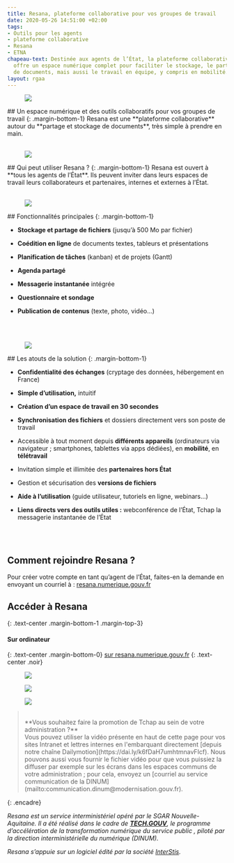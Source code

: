 ```yaml
---
title: Resana, plateforme collaborative pour vos groupes de travail
date: 2020-05-26 14:51:00 +02:00
tags:
- Outils pour les agents
- plateforme collaborative
- Resana
- ETNA
chapeau-text: Destinée aux agents de l’État, la plateforme collaborative Resana leur
  offre un espace numérique complet pour faciliter le stockage, le partage et la coédition
  de documents, mais aussi le travail en équipe, y compris en mobilité.
layout: rgaa
---
```


<figure class='image-left' style='width: 6%;'><img src="/uploads/chat.png"/></figure>## Un espace numérique et des outils collaboratifs pour vos groupes de travail
{: .margin-bottom-1}
Resana est une **plateforme collaborative** autour du **partage et stockage de documents**, très simple à prendre en main.
<br>
<br>

<figure class='image-left' style='width: 6%;'>
<img src="/uploads/group-bleu.png"/>
</figure>## Qui peut utiliser Resana ?
{: .margin-bottom-1}
Resana est ouvert à **tous les agents de l’État**. Ils peuvent inviter dans leurs espaces de travail leurs collaborateurs et partenaires, internes et externes à l’État.
<br>
<br>

<figure class='image-left' style='width: 6%;'>
<img src="/uploads/picto-intervention.png"/>
</figure>## Fonctionnalités principales
{: .margin-bottom-1}

* **Stockage et partage de fichiers** (jusqu’à 500 Mo par fichier)

* **Coédition en ligne** de documents textes, tableurs et présentations

* **Planification de tâches** (kanban) et de projets (Gantt)

* **Agenda partagé**

* **Messagerie instantanée** intégrée

* **Questionnaire et sondage**

* **Publication de contenus** (texte, photo, vidéo...)
<br>
<br>

<figure class='image-left' style='width: 6%;'>
<img src="/uploads/shield-bleu.png"/>
</figure>## Les atouts de la solution
{: .margin-bottom-1}

* **Confidentialité des échanges** (cryptage des données, hébergement en France)

* **Simple d’utilisation,** intuitif

* **Création d’un espace de travail en 30 secondes**

* **Synchronisation des fichiers** et dossiers directement vers son poste de travail

* Accessible à tout moment depuis **différents appareils** (ordinateurs via navigateur ; smartphones, tablettes via apps dédiées), en **mobilité**, en **télétravail**

* Invitation simple et illimitée des **partenaires hors État**

* Gestion et sécurisation des **versions de fichiers**

* **Aide à l’utilisation** (guide utilisateur, tutoriels en ligne, webinars…)

* **Liens directs vers des outils utiles :** webconférence de l’État, Tchap la messagerie instantanée de l’État
<br>
<br>

## Comment rejoindre Resana ?

Pour créer votre compte en tant qu’agent de l’État, faites-en la demande en envoyant un courriel à : <a href="mailto:resana.numerique.gouv.fr?subject=Demande de création de compte sur RESANA&amp;body=Bonjour, je souhaite rejoindre la plateforme collaborative RESANA dans le cadre de XXXX">resana.numerique.gouv.fr</a>

## Accéder à Resana
{: .text-center .margin-bottom-1 .margin-top-3}

#### Sur ordinateur
{: .text-center .margin-bottom-0}
[sur resana.numerique.gouv.fr](https://resana.numerique.gouv.fr/)
{: .text-center .noir}
<a href="https://resana.numerique.gouv.fr/" alt="Tchap version web"><figure class='image-center' style='width: 10%;'><img src="/uploads/monitor.png"></figure></a>
<a href="https://play.google.com/store/apps/details?id=com.ionicframework.resana2377483&hl=fr" alt="Télécharger l'application sur Google play"><figure class='image-center' style='width: 30%;'><img src="/uploads/googleplay.png"></figure></a>
<a href="https://apps.apple.com/fr/app/resana/id1443845334" alt="Télécharger l'application sur l'Appstore"><figure class='image-center' style='width: 30%;'><img src="/uploads/appstore.png"></figure></a>



> <br>
> **Vous souhaitez faire la promotion de Tchap au sein de votre administration ?**
> <br>
> Vous pouvez utiliser la vidéo présente en haut de cette page pour vos sites Intranet et lettres internes en l'embarquant directement [depuis notre chaîne Dailymotion](https://dai.ly/k6fDaH7umhtmnavFIcf). Nous pouvons aussi vous fournir le fichier vidéo pour que vous puissiez la diffuser par exemple sur les écrans dans les espaces communs de votre administration ; pour cela, envoyez un [courriel au service communication de la DINUM](mailto:communication.dinum@modernisation.gouv.fr).
{: .encadre}

*Resana est un service interministériel opéré par le SGAR Nouvelle-Aquitaine. Il a été réalisé dans le cadre de **[TECH.GOUV](https://www.numerique.gouv.fr/publication/tech-gouv-strategie-et-feuille-de-route-2019-2021/)**, le programme d’accélération de la transformation numérique du service public , piloté par la direction interministérielle du numérique (DINUM).*

*Resana s’appuie sur un logiciel édité par la société [InterStis](https://interstis.fr/).* <br>